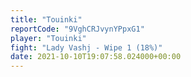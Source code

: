 ```yaml
---
title: "Touinki"
reportCode: "9VghCRJvynYPpxG1"
player: "Touinki"
fight: "Lady Vashj - Wipe 1 (18%)"
date: 2021-10-10T19:07:58.024000+00:00
---
```


